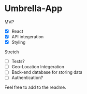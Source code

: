 # Umbrella-App


MVP 

* [x] React 
* [x] API integeration
* [x] Styling 

Stretch

* [ ] Tests?
* [ ] Geo-Location Integeration 
* [ ] Back-end database for storing data
* [ ] Authentication?

Feel free to add to the readme. 

